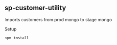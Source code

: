 ## sp-customer-utility
Imports customers from prod mongo to stage mongo

Setup
    
    npm install
    
